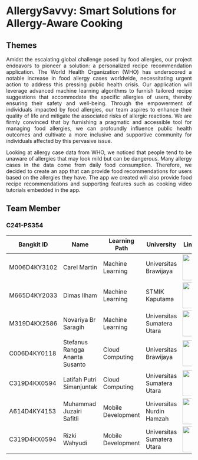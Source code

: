 # AllergySavvy: Smart Solutions for Allergy-Aware Cooking

## Themes
<p align="justify">Amidst the escalating global challenge posed by food allergies, our project endeavors to pioneer a solution: a personalized recipe recommendation application. The World Health Organization (WHO) has underscored a notable increase in food allergy cases worldwide, necessitating urgent action to address this pressing public health crisis. Our application will leverage advanced machine learning algorithms to furnish tailored recipe suggestions that accommodate the specific allergies of users, thereby ensuring their safety and well-being. Through the empowerment of individuals impacted by food allergies, our team aspires to enhance their quality of life and mitigate the associated risks of allergic reactions. We are firmly convinced that by furnishing a pragmatic and accessible tool for managing food allergies, we can profoundly influence public health outcomes and cultivate a more inclusive and supportive community for individuals affected by this pervasive issue.</p>

<p align="justify">Looking at allergy case data from WHO, we noticed that people tend to be unaware of allergies that may look mild but can be dangerous. Many allergy cases in the data come from daily food consumption. Therefore, we decided to create an app that can provide food recommendations for users based on the allergies they have. The app we created will also provide food recipe recommendations and supporting features such as cooking video tutorials embedded in the app.</p>

## Team Member
### C241-PS354
| Bangkit ID | Name | Learning Path | University |LinkedIn |
| ---      | ---       | ---       | ---       | ---       |
| M006D4KY3102   | Carel Martin | Machine Learning |  Universitas Brawijaya | <a href="https://www.linkedin.com/in/carel-martin/"><img src="https://seeklogo.com/images/L/linkedin-logo-F84AF05CFC-seeklogo.com.png" style="width: 70px;"></a> |
| M665D4KY2033   | Dimas Ilham | Machine Learning | STMIK Kaputama | <a href="https://www.linkedin.com/in/dimas-ilham/"><img src="https://seeklogo.com/images/L/linkedin-logo-F84AF05CFC-seeklogo.com.png" style="width: 70px;"></a> |
| M319D4KX2586   | Novariya Br Saragih | Machine Learning | Universitas Sumatera Utara | <a href="https://www.linkedin.com/in/novariyasaragih/"><img src="https://seeklogo.com/images/L/linkedin-logo-F84AF05CFC-seeklogo.com.png" style="width: 70px;"></a> |
| C006D4KY0118   | Stefanus Rangga Ananta Susanto | Cloud Computing | Universitas Brawijaya | <a href="http://linkedin.com/in/stefanusrangga"><img src="https://seeklogo.com/images/L/linkedin-logo-F84AF05CFC-seeklogo.com.png" style="width: 70px;"></a> |
| C319D4KX0594   | Latifah Putri Simanjuntak | Cloud Computing | Universitas Sumatera Utara |  <a href="https://www.linkedin.com/in/latifah-putri-simanjuntak-31b1432b9/"><img src="https://seeklogo.com/images/L/linkedin-logo-F84AF05CFC-seeklogo.com.png" style="width: 70px;"></a> |
| A614D4KY4153   | Muhammad Juzairi Safitli  | Mobile Development | Universitas Nurdin Hamzah |  <a href="https://www.linkedin.com/in/muhammad-juzairi-safitli-6226a228a/"><img src="https://seeklogo.com/images/L/linkedin-logo-F84AF05CFC-seeklogo.com.png" style="width: 70px;"></a> |
| C319D4KX0594   | Rizki Wahyudi | Mobile Development | Universitas Sumatera Utara |  <a href="https://www.linkedin.com/in/rizki-wahyudi7/"><img src="https://seeklogo.com/images/L/linkedin-logo-F84AF05CFC-seeklogo.com.png" style="width: 70px;"></a> |
